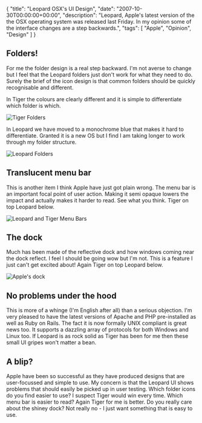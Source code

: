 {
  "title": "Leopard OSX's UI Design",
  "date": "2007-10-30T00:00:00+00:00",
  "description": "Leopard, Apple's latest version of the the OSX operating system was released last Friday. In my opinion some of the interface changes are a step backwards.",
  "tags": [
    "Apple",
    "Opinion",
    "Design"
  ]
}

## Folders!

For me the folder design is a real step backward. I'm not averse to change but I feel that the Leopard folders just don't work for what they need to do. Surely the brief of the icon design is that common folders should be quickly recognisable and different.

In Tiger the colours are clearly different and it is simple to differentiate which folder is which. 

![Tiger Folders][1] 

In Leopard we have moved to a monochrome blue that makes it hard to differentiate. Granted it is a new OS but I find I am taking longer to work through my folder structure. 

![Leopard Folders][2] 

## Translucent menu bar

This is another item I think Apple have just got plain wrong. The menu bar is an important focal point of user action. Making it semi opaque lowers the impact and actually makes it harder to read. See what you think. Tiger on top Leopard below.

![Leopard and Tiger Menu Bars][3] 

## The dock

Much has been made of the reflective dock and how windows coming near the dock reflect. I feel I should be going wow but I'm not. This is a feature I just can't get excited about! Again Tiger on top Leopard below.

![Apple's dock][4] 

## No problems under the hood

This is more of a whinge (I'm English after all) than a serious objection. I'm very pleased to have the latest versions of Apache and PHP pre-installed as well as Ruby on Rails. The fact it is now formally UNIX compliant is great news too. It supports a dazzling array of protocols for both Windows and Linux too. If Leopard is as rock solid as Tiger has been for me then these small UI gripes won't matter a bean.

## A blip?

Apple have been so successful as they have produced designs that are user-focussed and simple to use. My concern is that the Leopard UI shows problems that should easily be picked up in user testing. Which folder icons do you find easier to use? I suspect Tiger would win every time. Which menu bar is easier to read? Again Tiger for me is better. Do you really care about the shiney dock? Not really no - I just want something that is easy to use.

 [1]: https://shapeshed.com/images/articles/leopard_folders.png 
 [2]: https://shapeshed.com/images/articles/folders.png 
 [3]: https://shapeshed.com/images/articles/menu_bar.jpg 
 [4]: https://shapeshed.com/images/articles/dock.jpg
